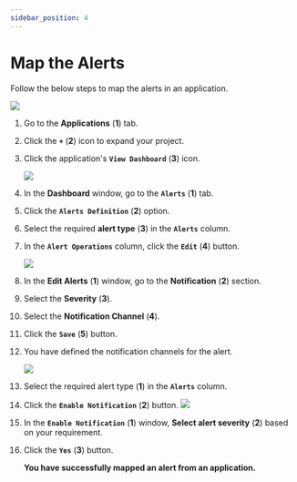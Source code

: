 ```yaml
---
sidebar_position: 4
---
```

# Map the Alerts

Follow the below steps to map the alerts in an application.

<img src="/img/Notifications/Images/image_16.PNG" /><br />

1. Go to the **Applications** (**1**) tab.

2. Click the **`+`** (**2**) icon to expand your project.

3. Click the application's **`View Dashboard`**  (**3**) icon.

   <img src="/img/Notifications/Images/image_18.PNG" /><br /> 

4. In the **Dashboard** window, go to the **`Alerts`** (**1**) tab.

5. Click the **`Alerts Definition`** (**2**) option.

6. Select the required **alert type** (**3**) in the **`Alerts`** column.

7. In the **`Alert Operations`** column, click the **`Edit`** (**4**) button.

   <img src="/img/Notifications/Images/image_19.PNG" /><br />

8. In the **Edit Alerts** (**1**) window, go to the **Notification** (**2**) section.

9. Select the **Severity** (**3**).

10. Select the **Notification Channel** (**4**).

11. Click the **`Save`**  (**5**) button.

12. You have defined the notification channels for the alert.

    <img src="/img/Notifications/Images/image_20.png" /><br />

13. Select the required alert type (**1**) in the **`Alerts`** column.

14. Click the **`Enable Notification`** (**2**) button.
    <img src="/img/Notifications/Images/image_21.png" /><br />

15. In the **`Enable Notification`** (**1**) window, **Select alert severity** (**2**) based on your requirement.

16. Click the **`Yes`** (**3**) button.

    **You have successfully mapped an alert from an application.** 

    

